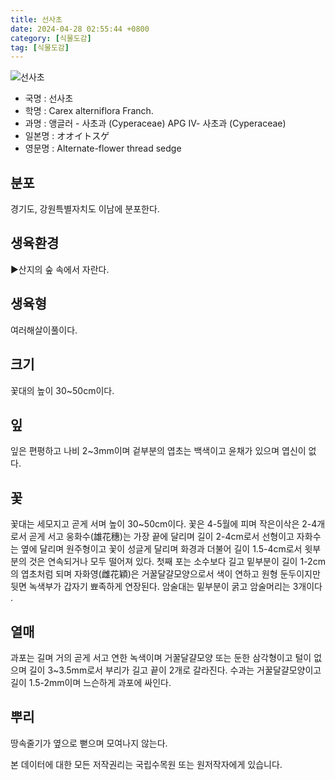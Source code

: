 ```yaml
---
title: 선사초
date: 2024-04-28 02:55:44 +0800
category: [식물도감]
tag: [식물도감]
---
```




![선사초](/fileUpload/plants/basic/Cyperaceae/Carex/4832/1_th2.JPG)
- 국명 : 선사초
- 학명 : Carex alterniflora Franch.
- 과명 : 앵글러 - 사초과 (Cyperaceae) APG Ⅳ- 사초과 (Cyperaceae)
- 일본명 : オオイトスゲ
- 영문명 : Alternate-flower thread sedge


## 분포
경기도, 강원특별자치도 이남에 분포한다.
## 생육환경
▶산지의 숲 속에서 자란다.
## 생육형
여러해살이풀이다.
## 크기
꽃대의 높이 30~50cm이다.
## 잎
잎은 편평하고 나비 2~3mm이며 겉부분의 엽초는 백색이고 윤채가 있으며 엽신이 없다.
## 꽃
꽃대는 세모지고 곧게 서며 높이 30~50cm이다. 꽃은 4-5월에 피며 작은이삭은 2-4개로서 곧게 서고 웅화수(雄花穗)는 가장 끝에 달리며 길이 2-4cm로서 선형이고 자화수는 옆에 달리며 원주형이고 꽃이 성글게 달리며 화경과 더불어 길이 1.5-4cm로서 윗부분의 것은 연속되거나 모두 떨어져 있다. 첫째 포는 소수보다 길고 밑부분이 길이 1-2cm의 엽초처럼 되며 자화영(雌花穎)은 거꿀달걀모양으로서 색이 연하고 원형 둔두이지만 뒷면 녹색부가 갑자기 뾰족하게 연장된다. 암술대는 밑부분이 굵고 암술머리는 3개이다 .
## 열매
과포는 길며 거의 곧게 서고 연한 녹색이며 거꿀달걀모양 또는 둔한 삼각형이고 털이 없으며 길이 3~3.5mm로서 부리가 길고 끝이 2개로 갈라진다. 수과는 거꿀달걀모양이고 길이 1.5-2mm이며 느슨하게 과포에 싸인다.
## 뿌리
땅속줄기가 옆으로 뻗으며 모여나지 않는다.






본 데이터에 대한 모든 저작권리는 국립수목원 또는 원저작자에게 있습니다.
